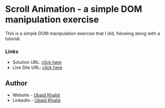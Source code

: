 # Scroll Animation - a simple DOM manipulation exercise

This is a simple DOM manipulation exercise that I did, folowing along with a tutorial. 

### Links

- Solution URL: [click here](https://github.com/climaco-sarmiento/scroll-animation)
- Live Site URL: [click here](https://climaco-sarmiento.github.io/scroll-animation/)

## Author

- Website - [Ubaid Khalid](https://www.ubaidkhalid.dev)
- LinkedIn - [Ubaid Khalid](https://www.linkedin.com/in/ubaid-khalid-dev/)
